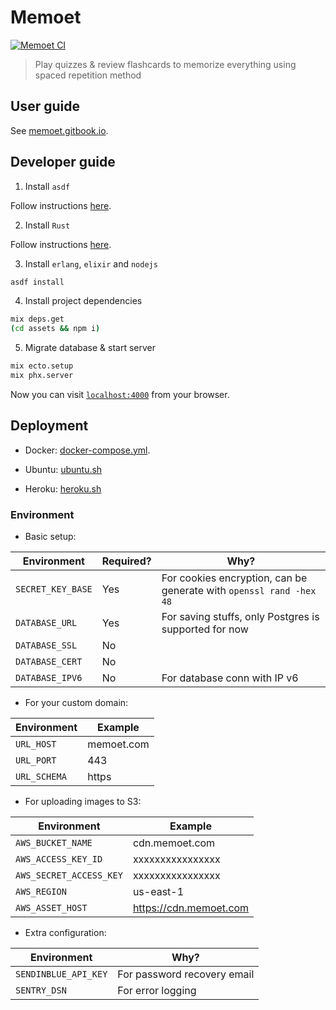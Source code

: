# Memoet

[![Memoet CI](https://github.com/memoetapp/memoet/actions/workflows/memoet.yml/badge.svg)](https://github.com/memoetapp/memoet/actions/workflows/memoet.yml)


> Play quizzes & review flashcards to memorize everything using spaced repetition method

## User guide

See [memoet.gitbook.io](https://memoet.gitbook.io/docs).

## Developer guide

1. Install `asdf`

Follow instructions [here](https://asdf-vm.com/).

2. Install `Rust`

Follow instructions [here](https://www.rust-lang.org/tools/install).

3. Install `erlang`, `elixir` and `nodejs`

```sh
asdf install
```

4. Install project dependencies

```sh
mix deps.get
(cd assets && npm i)
```

5. Migrate database & start server

```sh
mix ecto.setup
mix phx.server
```

Now you can visit [`localhost:4000`](http://localhost:4000) from your browser.

## Deployment

- Docker: [docker-compose.yml](./docker-compose.yml).

- Ubuntu: [ubuntu.sh](scripts/ubuntu.sh)

- Heroku: [heroku.sh](scripts/heroku.sh)

### Environment

- Basic setup:

| Environment          | Required? | Why?                                                                |
|----------------------|-----------|---------------------------------------------------------------------|
| `SECRET_KEY_BASE`    | Yes       | For cookies encryption, can be generate with `openssl rand -hex 48` |
| `DATABASE_URL`       | Yes       | For saving stuffs, only Postgres is supported for now               |
| `DATABASE_SSL`       | No        |                                                                     |
| `DATABASE_CERT`      | No        |                                                                     |
| `DATABASE_IPV6`      | No        | For database conn with IP v6                                        |

- For your custom domain:

| Environment             | Example       |
| ----------------------- | ------------- |
| `URL_HOST`              | memoet.com    |
| `URL_PORT`              | 443           |
| `URL_SCHEMA`            | https         |

- For uploading images to S3:

| Environment             | Example                |
|-------------------------|------------------------|
| `AWS_BUCKET_NAME`       | cdn.memoet.com         |
| `AWS_ACCESS_KEY_ID`     | xxxxxxxxxxxxxxxx       |
| `AWS_SECRET_ACCESS_KEY` | xxxxxxxxxxxxxxxx       |
| `AWS_REGION`            | us-east-1              |
| `AWS_ASSET_HOST`        | https://cdn.memoet.com |

- Extra configuration:

| Environment          | Why?                        |
|----------------------|-----------------------------|
| `SENDINBLUE_API_KEY` | For password recovery email |
| `SENTRY_DSN`         | For error logging           |
